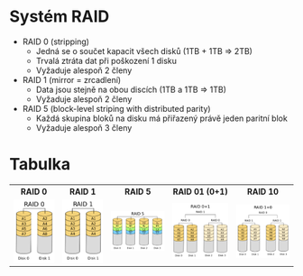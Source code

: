 # Systém RAID
* RAID 0 (stripping)
  * Jedná se o součet kapacit všech disků (1TB + 1TB => 2TB)
  * Trvalá ztráta dat při poškození 1 disku
  * Vyžaduje alespoň 2 členy
* RAID 1 (mirror = zrcadlení)
  * Data jsou stejně na obou discích (1TB a 1TB => 1TB) 
  * Vyžaduje alespoň 2 členy
* RAID 5 (block-level striping with distributed parity)
  * Každá skupina bloků na disku má přiřazený právě jeden paritní blok
  * Vyžaduje alespoň 3 členy
# Tabulka
<table>
 <tr>
  <th>RAID 0</th>
  <th>RAID 1</th>
  <th>RAID 5</th>
  <th>RAID 01 (0+1)</th>
  <th>RAID 10</th>
 </tr>
 <tr>
  <td align="center"><a target="_blank" rel="noopener noreferrer" href="https://github.com/Riyufuchi/OtazkyIKT/blob/master/Assets/Pictures/IKT/RAID0.png"><img        src="https://github.com/Riyufuchi/OtazkyIKT/blob/master/Assets/Pictures/IKT/RAID0.png" alt="image" style="max-width:100%;"></a></td>
  <td align="center"><a target="_blank" rel="noopener noreferrer" href="https://github.com/Riyufuchi/OtazkyIKT/blob/master/Assets/Pictures/IKT/RAID1.png"><img  src="https://github.com/Riyufuchi/OtazkyIKT/blob/master/Assets/Pictures/IKT/RAID1.png" alt="image" style="max-width:100%;"></a></td>
  <td align="center"><a target="_blank" rel="noopener noreferrer" href="https://github.com/Riyufuchi/OtazkyIKT/blob/master/Assets/Pictures/IKT/RAID5.png"><img  src="https://github.com/Riyufuchi/OtazkyIKT/blob/master/Assets/Pictures/IKT/RAID5.png" alt="image" style="max-width:100%;"></a></td>
  <td align="center"><a target="_blank" rel="noopener noreferrer" href="https://github.com/Riyufuchi/OtazkyIKT/blob/master/Assets/Pictures/IKT/RAID01.png"><img    src="https://github.com/Riyufuchi/OtazkyIKT/blob/master/Assets/Pictures/IKT/RAID01.png" alt="image" style="max-width:100%;"></a></td>
  <td align="center"><a target="_blank" rel="noopener noreferrer" href="https://github.com/Riyufuchi/OtazkyIKT/blob/master/Assets/Pictures/IKT/RAID10.png"><img  src="https://github.com/Riyufuchi/OtazkyIKT/blob/master/Assets/Pictures/IKT/RAID10.png" alt="image" style="max-width:100%;"></a></td>
 </tr>
</table>
